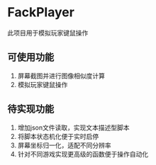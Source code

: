 # FackPlayer
此项目用于模拟玩家键鼠操作
## 可使用功能
1. 屏幕截图并进行图像相似度计算
1. 模拟玩家键鼠操作
## 待实现功能
1. 增加json文件读取，实现文本描述型脚本
1. 将脚本状态机化便于实时启停
1. 屏幕坐标归一化，适配不同分辨率
1. 针对不同游戏实现更高级的函数便于操作自动化